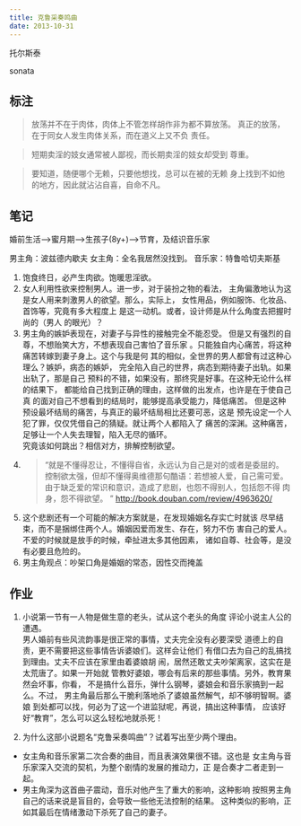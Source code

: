 ```yaml
---
title: 克鲁采奏鸣曲
date: 2013-10-31
---
```


托尔斯泰

sonata

## 标注

>放荡并不在于肉体，肉体上不管怎样胡作非为都不算放荡。
>真正的放荡，在于同女人发生肉体关系，而在道义上又不负
>责任。

>短期卖淫的妓女通常被人鄙视，而长期卖淫的妓女却受到
尊重。

>要知道，随便哪个无赖，只要他想找，总可以在被的无赖
身上找到不如他的地方，因此就沾沾自喜，自命不凡。

## 笔记
婚前生活-->蜜月期-->生孩子(8y+)-->节育，及结识音乐家

男主角：波兹德内歇夫
女主角：全名我居然没找到。
音乐家：特鲁哈切夫斯基

1. 饱食终日，必产生肉欲。饱暖思淫欲。
2. 女人利用性欲来控制男人。进一步，对于装扮之物的看法，
主角偏激地认为这是女人用来刺激男人的欲望。那么，实际上，
女性用品，例如服饰、化妆品、首饰等，究竟有多大程度上
是这一动机。或者，设计师是从什么角度去把握时尚的（男人
的眼光）？
3. 男主角的嫉妒表现在，对妻子与异性的接触完全不能忍受。
但是又有强烈的自尊，不想贻笑大方，不想表现自己害怕了音乐家
。只能独自内心痛苦，将这种痛苦转嫁到妻子身上。这个与我是何
其的相似，全世界的男人都曾有过这种心理么？嫉妒，病态的嫉妒，
完全陷入自己的世界，病态到期待妻子出轨。如果出轨了，那是自己
预料的不错，如果没有，那终究是好事。在这种无论什么样的结果下，
都能给自己找到正确的理由，这样做的出发点，也许是在于使自己真
的面对自己不想看到的结局时，能够提高承受能力，降低痛苦。
但是这种预设最坏结局的痛苦，与真正的最坏结局相比还要可恶，这是
预先设定一个人犯了罪，仅仅凭借自己的猜疑。就让两个人都陷入了
痛苦的深渊。这种痛苦，足够让一个人失去理智，陷入无尽的循环。  
究竟该如何跳出？相信对方，排解控制欲望。
4. >“就是不懂得忍让，不懂得自省，永远认为自己是对的或者是委屈的。
控制欲太强，但却不懂得奥维德那句酷语：若想被人爱，自己需可爱。
由于缺乏爱的常识和意识，造成了悲剧，也怨不得别人，包括怨不得
肉身，怨不得欲望。 ”
http://book.douban.com/review/4963620/
5. 这个悲剧还有一个可能的解决方案就是，在发现婚姻名存实亡时就该
尽早结束，而不是捆绑住两个人。婚姻因爱而发生、存在，努力不伤
害自己的爱人。不爱的时候就是放手的时候，牵扯进太多其他因素，
诸如自尊、社会等，是没有必要且危险的。
6. 男主角观点：吵架口角是婚姻的常态，因性交而掩盖

## 作业
1. 小说第一节有一人物是做生意的老头，试从这个老头的角度
评论小说主人公的遭遇。  
男人婚前有些风流韵事是很正常的事情，丈夫完全没有必要深受
道德上的自责，更不需要把这些事情告诉婆娘们。这样会让他们
有借口去为自己的乱搞找到理由。丈夫不应该在家里由着婆娘胡
闹，居然还敢丈夫吵架离家，这实在是太荒唐了。如果一开始就
管教好婆娘，哪会有后来的那些事情。另外，教育果然会坏事，你看，
不是搞什么音乐，弹什么钢琴，婆娘会和音乐家搞到一起么。不过，
男主角最后那么干脆利落地杀了婆娘虽然解气，却不够明智啊。婆娘
到处都可以找，何必为了这一个进监狱呢，再说，搞出这种事情，
应该好好“教育”，怎么可以这么轻松地就杀死！

2. 为什么这部小说题名“克鲁采奏鸣曲”？试着写出至少两个理由。

- 女主角和音乐家第二次合奏的曲目，而且表演效果很不错。这也是
女主角与音乐家深入交流的契机，为整个剧情的发展的推动力，正
是合奏才二者走到一起。
- 男主角深为这首曲子震动，音乐对他产生了重大的影响，这种影响
按照男主角自己的话来说是盲目的，会导致一些他无法控制的结果。
这种类似的影响，正如其最后在情绪激动下杀死了自己的妻子。
